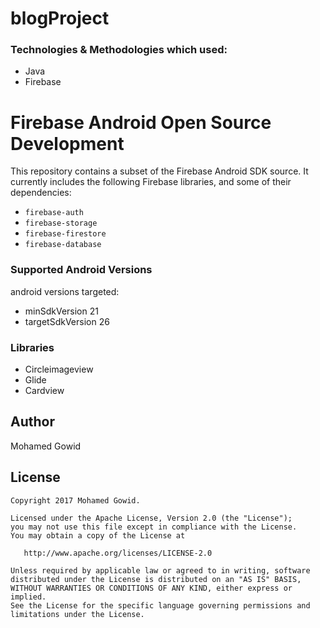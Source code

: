 # blogProject


### Technologies & Methodologies which used:

- Java
- Firebase


# Firebase Android Open Source Development

This repository contains a subset of the Firebase Android SDK source. It
currently includes the following Firebase libraries, and some of their
dependencies:

  * `firebase-auth`
  * `firebase-storage`
  * `firebase-firestore`
  * `firebase-database`


### Supported Android Versions

android versions targeted:

-  minSdkVersion 21
-  targetSdkVersion 26


### Libraries

- Circleimageview
- Glide
- Cardview


## Author
Mohamed Gowid

License
--------


    Copyright 2017 Mohamed Gowid.

    Licensed under the Apache License, Version 2.0 (the "License");
    you may not use this file except in compliance with the License.
    You may obtain a copy of the License at

       http://www.apache.org/licenses/LICENSE-2.0

    Unless required by applicable law or agreed to in writing, software
    distributed under the License is distributed on an "AS IS" BASIS,
    WITHOUT WARRANTIES OR CONDITIONS OF ANY KIND, either express or implied.
    See the License for the specific language governing permissions and
    limitations under the License.

